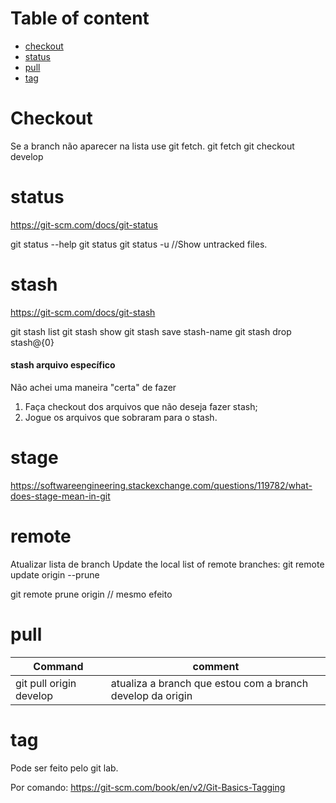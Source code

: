 

# Table of content
- [checkout](#checkout)
- [status](#status)
- [pull](#pull)
- [tag](#tag)






# Checkout <a name="checkout"></a>
Se a branch não aparecer na lista use git fetch.
git fetch
git checkout develop



# status <a name="status"></a>
https://git-scm.com/docs/git-status

git status --help
git status
git status -u	//Show untracked files.



# stash
https://git-scm.com/docs/git-stash

git stash list
git stash show
git stash save stash-name
git stash drop stash@\{0\}

#### stash arquivo específico
Não achei uma maneira "certa" de fazer
1. Faça checkout dos arquivos que não deseja fazer stash;
1. Jogue os arquivos que sobraram para o stash.


# stage
https://softwareengineering.stackexchange.com/questions/119782/what-does-stage-mean-in-git



# remote
Atualizar lista de branch
Update the local list of remote branches:
git remote update origin --prune

git remote prune origin  // mesmo efeito



# pull <a name="pull"></a>

Command | comment
-----|--------
git pull origin develop | atualiza a branch que estou com a branch develop da origin

# tag <a name="tag"></a>
Pode ser feito pelo git lab.

Por comando:
https://git-scm.com/book/en/v2/Git-Basics-Tagging
